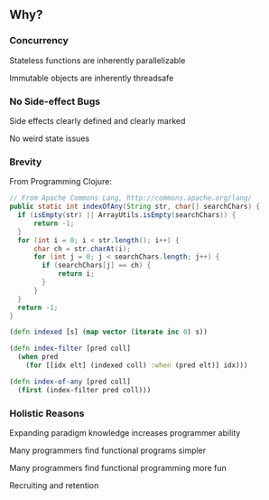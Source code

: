 ## Why?


### Concurrency

Stateless functions are inherently parallelizable

Immutable objects are inherently threadsafe


### No Side-effect Bugs

Side effects clearly defined and clearly marked

No weird state issues


### Brevity

From Programming Clojure:

```java
// From Apache Commons Lang, http://commons.apache.org/lang/
public static int indexOfAny(String str, char[] searchChars) {
  if (isEmpty(str) || ArrayUtils.isEmpty(searchChars)) {
      return -1;
  }
  for (int i = 0; i < str.length(); i++) {
      char ch = str.charAt(i);
      for (int j = 0; j < searchChars.length; j++) {
        if (searchChars[j] == ch) {
            return i;
        } 
      }
  }
  return -1;
}
```

```clojure
(defn indexed [s] (map vector (iterate inc 0) s))

(defn index-filter [pred coll]
  (when pred
    (for [[idx elt] (indexed coll) :when (pred elt)] idx)))

(defn index-of-any [pred coll]
  (first (index-filter pred coll)))
```


### Holistic Reasons

Expanding paradigm knowledge increases programmer ability

Many programmers find functional programs simpler

Many programmers find functional programming more fun

Recruiting and retention